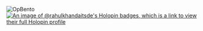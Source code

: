 ![OpBento](https://firebasestorage.googleapis.com/v0/b/smartkaksha-fe32c.appspot.com/o/opbento%2Frahulkhandait-sde2a3d0.png?alt=media)
[![An image of @rahulkhandaitsde's Holopin badges, which is a link to view their full Holopin profile](https://holopin.me/rahulkhandaitsde)](https://holopin.io/@rahulkhandaitsde)
